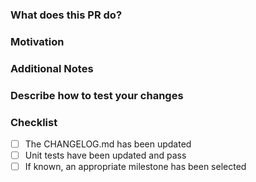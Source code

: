 ### What does this PR do?

<!-- A brief description of the change being made with this pull request. -->

### Motivation

<!-- What inspired you to submit this pull request? -->

### Additional Notes

<!-- Anything else we should know when reviewing? -->

### Describe how to test your changes

<!--
Write here in detail how you have tested your changes
and instructions on how this should be tested in QA.

Describe or link instructions to set up environment
for testing, if the process requires more than just
running on one of the supported platforms.
-->

### Checklist

<!-- Place an '[x]' (no spaces) in all applicable fields. Please remove unrelated fields. -->

- [ ] The CHANGELOG.md has been updated
- [ ] Unit tests have been updated and pass
- [ ] If known, an appropriate milestone has been selected
